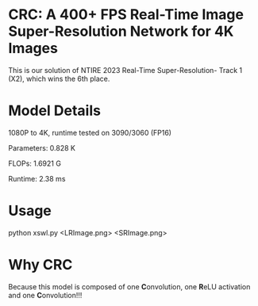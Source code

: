 # CRC: A 400+ FPS Real-Time Image Super-Resolution Network for 4K Images
This is our solution of NTIRE 2023 Real-Time Super-Resolution- Track 1 (X2), which wins the 6th place.

# Model Details

1080P to 4K, runtime tested on 3090/3060 (FP16)

Parameters: 0.828 K

FLOPs: 1.6921 G

Runtime: 2.38 ms

# Usage
python xswl.py <LRImage.png> <SRImage.png>

# Why CRC
Because this model is composed of one **C**onvolution, one **R**eLU activation and one **C**onvolution!!!

